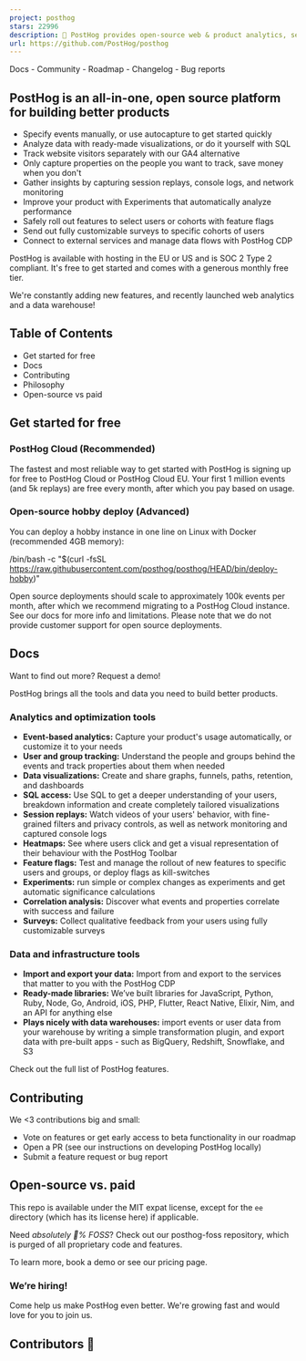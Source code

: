 ```yaml
---
project: posthog
stars: 22996
description: 🦔 PostHog provides open-source web & product analytics, session recording, feature flagging and A/B testing that you can self-host. Get started - free.
url: https://github.com/PostHog/posthog
---
```


Docs - Community - Roadmap - Changelog - Bug reports

PostHog is an all-in-one, open source platform for building better products
---------------------------------------------------------------------------

-   Specify events manually, or use autocapture to get started quickly
-   Analyze data with ready-made visualizations, or do it yourself with SQL
-   Track website visitors separately with our GA4 alternative
-   Only capture properties on the people you want to track, save money when you don't
-   Gather insights by capturing session replays, console logs, and network monitoring
-   Improve your product with Experiments that automatically analyze performance
-   Safely roll out features to select users or cohorts with feature flags
-   Send out fully customizable surveys to specific cohorts of users
-   Connect to external services and manage data flows with PostHog CDP

PostHog is available with hosting in the EU or US and is SOC 2 Type 2 compliant. It's free to get started and comes with a generous monthly free tier.

We're constantly adding new features, and recently launched web analytics and a data warehouse!

Table of Contents
-----------------

-   Get started for free
-   Docs
-   Contributing
-   Philosophy
-   Open-source vs paid

Get started for free
--------------------

### PostHog Cloud (Recommended)

The fastest and most reliable way to get started with PostHog is signing up for free to PostHog Cloud or PostHog Cloud EU. Your first 1 million events (and 5k replays) are free every month, after which you pay based on usage.

### Open-source hobby deploy (Advanced)

You can deploy a hobby instance in one line on Linux with Docker (recommended 4GB memory):

 /bin/bash -c "$(curl -fsSL https://raw.githubusercontent.com/posthog/posthog/HEAD/bin/deploy-hobby)" 

Open source deployments should scale to approximately 100k events per month, after which we recommend migrating to a PostHog Cloud instance. See our docs for more info and limitations. Please note that we do not provide customer support for open source deployments.

Docs
----

Want to find out more? Request a demo!

PostHog brings all the tools and data you need to build better products.

### Analytics and optimization tools

-   **Event-based analytics:** Capture your product's usage automatically, or customize it to your needs
-   **User and group tracking:** Understand the people and groups behind the events and track properties about them when needed
-   **Data visualizations:** Create and share graphs, funnels, paths, retention, and dashboards
-   **SQL access:** Use SQL to get a deeper understanding of your users, breakdown information and create completely tailored visualizations
-   **Session replays:** Watch videos of your users' behavior, with fine-grained filters and privacy controls, as well as network monitoring and captured console logs
-   **Heatmaps:** See where users click and get a visual representation of their behaviour with the PostHog Toolbar
-   **Feature flags:** Test and manage the rollout of new features to specific users and groups, or deploy flags as kill-switches
-   **Experiments:** run simple or complex changes as experiments and get automatic significance calculations
-   **Correlation analysis:** Discover what events and properties correlate with success and failure
-   **Surveys:** Collect qualitative feedback from your users using fully customizable surveys

### Data and infrastructure tools

-   **Import and export your data:** Import from and export to the services that matter to you with the PostHog CDP
-   **Ready-made libraries:** We’ve built libraries for JavaScript, Python, Ruby, Node, Go, Android, iOS, PHP, Flutter, React Native, Elixir, Nim, and an API for anything else
-   **Plays nicely with data warehouses:** import events or user data from your warehouse by writing a simple transformation plugin, and export data with pre-built apps - such as BigQuery, Redshift, Snowflake, and S3

Check out the full list of PostHog features.

Contributing
------------

We <3 contributions big and small:

-   Vote on features or get early access to beta functionality in our roadmap
-   Open a PR (see our instructions on developing PostHog locally)
-   Submit a feature request or bug report

Open-source vs. paid
--------------------

This repo is available under the MIT expat license, except for the `ee` directory (which has its license here) if applicable.

Need _absolutely 💯% FOSS_? Check out our posthog-foss repository, which is purged of all proprietary code and features.

To learn more, book a demo or see our pricing page.

### We’re hiring!

Come help us make PostHog even better. We're growing fast and would love for you to join us.

Contributors 🦸
---------------
